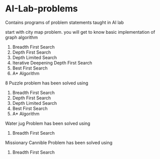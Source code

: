 # AI-Lab-problems
Contains programs of problem statements taught in AI lab

start with city map problem.  you will get to know basic 
implementation of graph algorithm
1. Breadth First Search <br>
2. Depth First Search <br>
3. Depth Limited Search <br>
4. Iterative Deepening Depth First Search 
5. Best First Search <br>
6. A* Algorithm

8 Puzzle problem has been solved using
1. Breadth First Search <br>
2. Depth First Search <br>
3. Depth Limited Search <br>
4. Best First Search <br>
5. A* Algorithm

Water jug Problem has been solved using
1. Breadth First Search <br>

Missionary Cannible Problem has been solved using <br>
1. Breadth First Search
